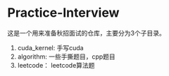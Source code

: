 # Practice-Interview

这是一个用来准备秋招面试的仓库，主要分为3个子目录。
1. cuda_kernel: 手写cuda
2. algorithm: 一些手撕题目，cpp题目
3. leetcode： leetcode算法题